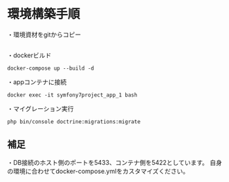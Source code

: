 # 環境構築手順
・環境資材をgitからコピー
```
```
・dockerビルド
```
docker-compose up --build -d
```
・appコンテナに接続
```
docker exec -it symfony7project_app_1 bash
```
・マイグレーション実行
```
php bin/console doctrine:migrations:migrate
```
## 補足
・DB接続のホスト側のポートを5433、コンテナ側を5422としています。
自身の環境に合わせてdocker-compose.ymlをカスタマイズください。

